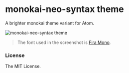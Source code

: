 # monokai-neo-syntax theme

A brighter monokai theme variant for Atom.

![monokai-neo-syntax theme](https://user-images.githubusercontent.com/6789491/29242346-074be5aa-7fbe-11e7-9996-01ac8597b004.png)

> The font used in the screenshot is [Fira Mono](https://github.com/mozilla/Fira).

### License
The MIT License.
